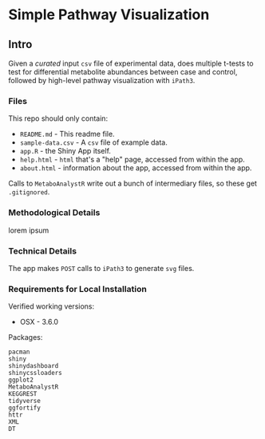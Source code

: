 # Simple Pathway Visualization

## Intro

Given a *curated* input `csv` file of experimental data, does multiple t-tests to test for differential metabolite abundances between case and control, followed by high-level pathway visualization with `iPath3`.

### Files

This repo should only contain:

* `README.md` - This readme file.
* `sample-data.csv` - A `csv` file of example data.
* `app.R` - the Shiny App itself.
* `help.html` - `html` that's a "help" page, accessed from within the app.
* `about.html` - information about the app, accessed from within the app.

Calls to `MetaboAnalystR` write out a bunch of intermediary files, so these get `.gitignored`.

### Methodological Details

lorem ipsum

### Technical Details

The app makes `POST` calls to `iPath3` to generate `svg` files.

### Requirements for Local Installation

Verified working versions:

* OSX - 3.6.0

Packages:
```
pacman
shiny
shinydashboard
shinycssloaders
ggplot2
MetaboAnalystR
KEGGREST
tidyverse
ggfortify
httr
XML
DT
```
